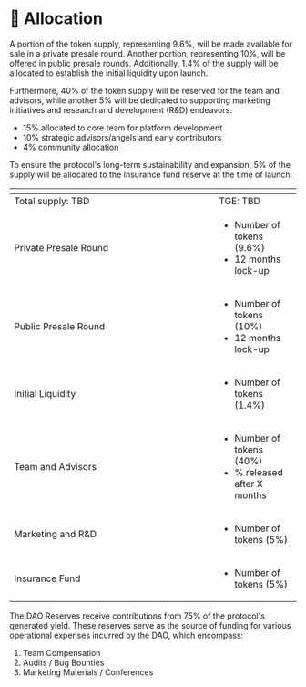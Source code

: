 # 📎 Allocation

A portion of the token supply, representing 9.6%, will be made available for sale in a private presale round. Another portion, representing 10%, will be offered in public presale rounds. Additionally, 1.4% of the supply will be allocated to establish the initial liquidity upon launch.

Furthermore, 40% of the token supply will be reserved for the team and advisors, while another 5% will be dedicated to supporting marketing initiatives and research and development (R\&D) endeavors.

* 15% allocated to core team for platform development
* 10% strategic advisors/angels and early contributors
* 4% community allocation

To ensure the protocol's long-term sustainability and expansion, 5% of the supply will be allocated to the Insurance fund reserve at the time of launch.&#x20;

<table data-header-hidden><thead><tr><th width="344"></th><th></th></tr></thead><tbody><tr><td>Total supply: TBD</td><td>TGE: TBD</td></tr><tr><td>Private Presale Round</td><td><ul><li>Number of tokens (9.6%)</li><li>12 months lock-up </li></ul></td></tr><tr><td>Public Presale Round</td><td><p></p><ul><li>Number of tokens (10%)</li><li>12 months lock-up </li></ul><p></p></td></tr><tr><td>Initial Liquidity</td><td><ul><li>Number of tokens (1.4%)</li></ul></td></tr><tr><td>Team and Advisors</td><td><ul><li> Number of tokens (40%)</li><li>% released after X months</li></ul></td></tr><tr><td>Marketing and R&#x26;D</td><td><ul><li>Number of tokens (5%)</li></ul></td></tr><tr><td>Insurance Fund</td><td><ul><li>Number of tokens (5%)</li></ul></td></tr></tbody></table>

The DAO Reserves receive contributions from 75% of the protocol's generated yield. These reserves serve as the source of funding for various operational expenses incurred by the DAO, which encompass:

1. Team Compensation
2. Audits / Bug Bounties
3. Marketing Materials / Conferences

